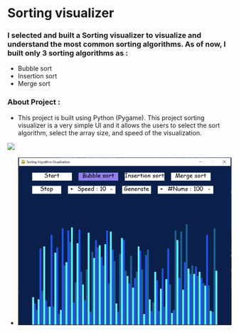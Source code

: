 # Sorting visualizer
### I selected and built a Sorting visualizer to visualize and understand the most common sorting algorithms. As of now, I built only 3 sorting algorithms as :


*   Bubble sort
*   Insertion sort
*    Merge sort

### About Project :
* This project is built using Python (Pygame). This project sorting visualizer is a very simple UI and it allows the users to select the sort algorithm, select the array size, and speed of the visualization.


<img src="Images/2022-02-02 13-53-44.gif"/>


* ![Image](Images/Capture.PNG)
